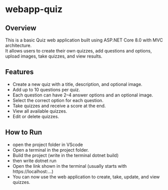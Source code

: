 # webapp-quiz

## Overview
This is a basic Quiz web application built using ASP.NET Core 8.0 with MVC architecture.  
It allows users to create their own quizzes, add questions and options, upload images, take quizzes, and view results.
## Features
- Create a new quiz with a title, description, and optional image.
- Add up to 10 questions per quiz.
- Each question can have 2–4 answer options and an optional image.
- Select the correct option for each question.
- Take quizzes and receive a score at the end.
- View all available quizzes.
- Edit or delete quizzes.
## How to Run
- open the project folder in VScode
- Open a terminal in the project folder.
- Build the project (write in the terminal dotnet build)
- then write dotnet run 
- Open the link shown in the terminal (usually starts with https://localhost:...)
- You can now use the web application to create, take, update, and view quizzes.
